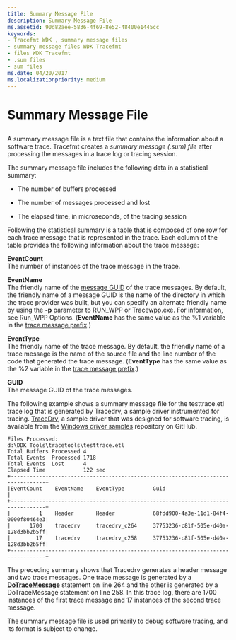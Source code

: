 ```yaml
---
title: Summary Message File
description: Summary Message File
ms.assetid: 90d82aee-5836-4f69-8e52-48400e1445cc
keywords:
- Tracefmt WDK , summary message files
- summary message files WDK Tracefmt
- files WDK Tracefmt
- .sum files
- sum files
ms.date: 04/20/2017
ms.localizationpriority: medium
---
```


# Summary Message File


## <span id="ddk_summary_message_file_tools"></span><span id="DDK_SUMMARY_MESSAGE_FILE_TOOLS"></span>


A summary message file is a text file that contains the information about a software trace. Tracefmt creates a *summary message (.sum) file* after processing the messages in a trace log or tracing session.

The summary message file includes the following data in a statistical summary:

-   The number of buffers processed

-   The number of messages processed and lost

-   The elapsed time, in microseconds, of the tracing session

Following the statistical summary is a table that is composed of one row for each trace message that is represented in the trace. Each column of the table provides the following information about the trace message:

<span id="EventCount"></span><span id="eventcount"></span><span id="EVENTCOUNT"></span>**EventCount**  
The number of instances of the trace message in the trace.

<span id="EventName"></span><span id="eventname"></span><span id="EVENTNAME"></span>**EventName**  
The friendly name of the [message GUID](message-guid.md) of the trace messages. By default, the friendly name of a message GUID is the name of the directory in which the trace provider was built, but you can specify an alternate friendly name by using the **-p** parameter to RUN\_WPP or Tracewpp.exe. For information, see Run\_WPP Options. (**EventName** has the same value as the %1 variable in the [trace message prefix](trace-message-prefix.md).)

<span id="EventType"></span><span id="eventtype"></span><span id="EVENTTYPE"></span>**EventType**  
The friendly name of the trace message. By default, the friendly name of a trace message is the name of the source file and the line number of the code that generated the trace message. (**EventType** has the same value as the %2 variable in the [trace message prefix](trace-message-prefix.md).)

<span id="GUID"></span><span id="guid"></span>**GUID**  
The message GUID of the trace messages.

The following example shows a summary message file for the testtrace.etl trace log that is generated by Tracedrv, a sample driver instrumented for tracing. [TraceDrv](https://go.microsoft.com/fwlink/p/?LinkId=617726), a sample driver that was designed for software tracing, is available from the [Windows driver samples](https://go.microsoft.com/fwlink/p/?LinkId=616507) repository on GitHub.

```
Files Processed:
d:\DDK Tools\tracetools\testtrace.etl
Total Buffers Processed 4
Total Events  Processed 1718
Total Events  Lost      4
Elapsed Time            122 sec
+---------------------------------------------------------------------------------+
|EventCount    EventName    EventType         Guid                                |
+---------------------------------------------------------------------------------+
|         1    Header       Header            68fdd900-4a3e-11d1-84f4-0000f80464e3|
|      1700    tracedrv     tracedrv_c264     37753236-c81f-505e-d40a-128d3bb2b5ff|
|        17    tracedrv     tracedrv_c258     37753236-c81f-505e-d40a-128d3bb2b5ff|
+---------------------------------------------------------------------------------+
```

The preceding summary shows that Tracedrv generates a header message and two trace messages. One trace message is generated by a [**DoTraceMessage**](https://msdn.microsoft.com/library/windows/hardware/ff544918) statement on line 264 and the other is generated by a DoTraceMessage statement on line 258. In this trace log, there are 1700 instances of the first trace message and 17 instances of the second trace message.

The summary message file is used primarily to debug software tracing, and its format is subject to change.

 

 





